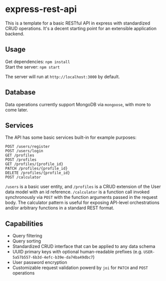 # express-rest-api

This is a template for a basic RESTful API in express with standardized CRUD operations. It's a decent starting point for an extensible application backend.

## Usage

Get dependencies: `npm install`<br>
Start the server: `npm start`

The server will run at `http://localhost:3000` by default.

## Database

Data operations currently support MongoDB via `mongoose`, with more to come later.

## Services

The API has some basic services built-in for example purposes:

`POST /users/register`<br>
`POST /users/login`<br>
`GET /profiles`<br>
`POST /profiles`<br>
`GET /profiles/{profile_id}`<br>
`PATCH /profiles/{profile_id}`<br>
`DELETE /profiles/{profile_id}`<br>
`POST /calculator`

`/users` is a basic user entity, and `/profiles` is a CRUD extension of the User data model with an id reference. `/calculator` is a function call invoked synchronously via `POST` with the function arguments passed in the request body. The calculator pattern is useful for exposing API-level orchestrations and/or arbitrary functions in a standard REST format.

## Capabilities

- Query filtering
- Query sorting
- Standardized CRUD interface that can be applied to any data schema
- UUID primary keys with optional human-readable prefixes (e.g. `USER-5a57b557-6b3d-4efc-b39e-da74ba49dbc7`)
- User password encryption
- Customizable request validation powerd by `joi` for `PATCH` and `POST` operations
